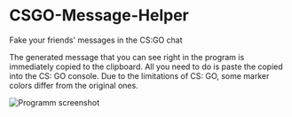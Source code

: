 # CSGO-Message-Helper
Fake your friends' messages in the CS:GO chat

The generated message that you can see right in the program is immediately copied to the clipboard. All you need to do is paste the copied into the CS: GO console. Due to the limitations of CS: GO, some marker colors differ from the original ones.

![Programm screenshot](https://i.imgur.com/9bEjniu.png)
